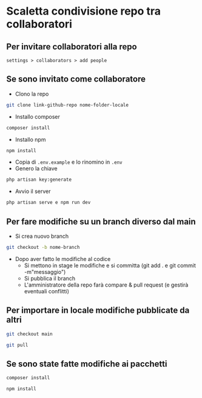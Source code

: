 # Scaletta condivisione repo tra collaboratori

## Per invitare collaboratori alla repo
`settings > collaborators > add people`

## Se sono invitato come collaboratore
- Clono la repo
```bash
git clone link-github-repo nome-folder-locale
```
- Installo composer
```bash
composer install
```
- Installo npm
```bash
npm install
```
- Copia di `.env.example` e lo rinomino in `.env`
- Genero la chiave
```bash
php artisan key:generate
```
- Avvio il server
```bash
php artisan serve e npm run dev
```

## Per fare modifiche su un branch diverso dal main
- Si crea nuovo branch 
```bash
git checkout -b nome-branch
```
- Dopo aver fatto le modifiche al codice
    - Si mettono in stage le modifiche e si committa (git add . e git commit -m"messaggio")
    - Si pubblica il branch
    - L'amministratore della repo farà compare & pull request (e gestirà eventuali conflitti)

## Per importare in locale modifiche pubblicate da altri
```bash
git checkout main
```
```bash
git pull
```

## Se sono state fatte modifiche ai pacchetti
```bash
composer install
```
```bash
npm install
```

